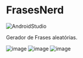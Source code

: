 # FrasesNerd

![AndroidStudio](https://img.shields.io/badge/Android-Studio-brightgreen)

Gerador de Frases aleatórias.

![image](https://user-images.githubusercontent.com/52284130/86809019-c6e4f880-c051-11ea-9321-87362981d8e5.png)
![image](https://user-images.githubusercontent.com/52284130/86809087-db28f580-c051-11ea-8c83-d16e473dbd4e.png)
![image](https://user-images.githubusercontent.com/52284130/86809104-e1b76d00-c051-11ea-9d91-f0f82d33d88e.png)

